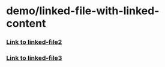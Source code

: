 # demo/linked-file-with-linked-content

### [Link to linked-file2](../sections/demo/linked-file2_en.md)

### [Link to linked-file3](../sections/demo/linked-file3_en.md)

